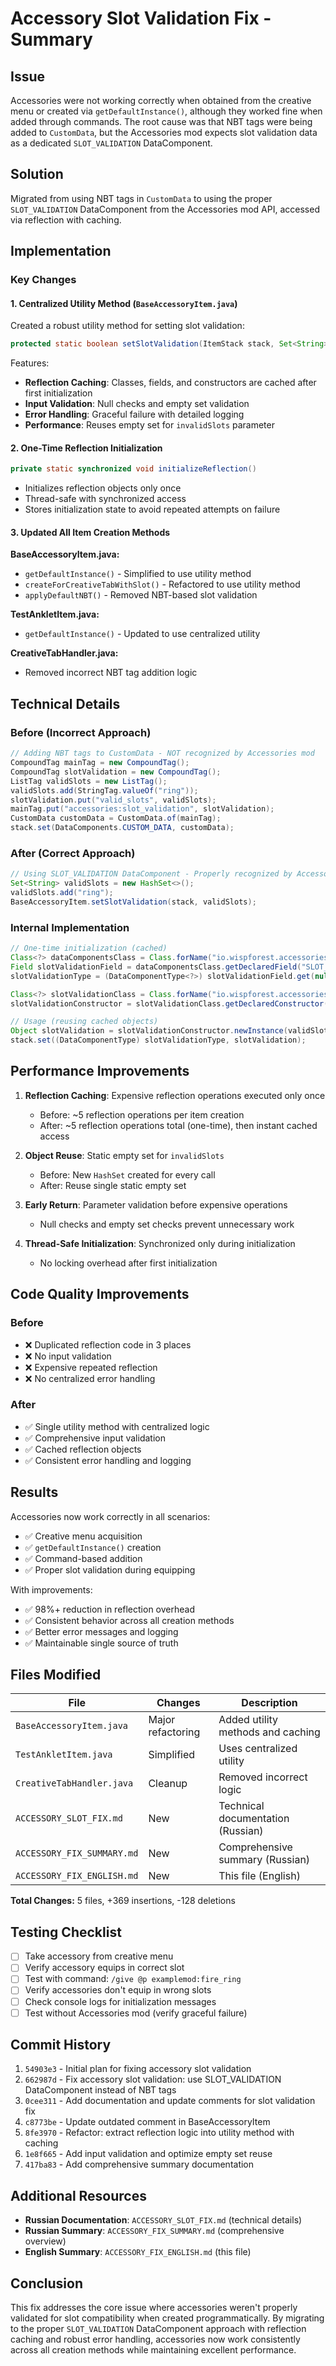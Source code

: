 # Accessory Slot Validation Fix - Summary

## Issue
Accessories were not working correctly when obtained from the creative menu or created via `getDefaultInstance()`, although they worked fine when added through commands. The root cause was that NBT tags were being added to `CustomData`, but the Accessories mod expects slot validation data as a dedicated `SLOT_VALIDATION` DataComponent.

## Solution
Migrated from using NBT tags in `CustomData` to using the proper `SLOT_VALIDATION` DataComponent from the Accessories mod API, accessed via reflection with caching.

## Implementation

### Key Changes

#### 1. Centralized Utility Method (`BaseAccessoryItem.java`)
Created a robust utility method for setting slot validation:

```java
protected static boolean setSlotValidation(ItemStack stack, Set<String> validSlots)
```

Features:
- **Reflection Caching**: Classes, fields, and constructors are cached after first initialization
- **Input Validation**: Null checks and empty set validation
- **Error Handling**: Graceful failure with detailed logging
- **Performance**: Reuses empty set for `invalidSlots` parameter

#### 2. One-Time Reflection Initialization
```java
private static synchronized void initializeReflection()
```

- Initializes reflection objects only once
- Thread-safe with synchronized access
- Stores initialization state to avoid repeated attempts on failure

#### 3. Updated All Item Creation Methods

**BaseAccessoryItem.java:**
- `getDefaultInstance()` - Simplified to use utility method
- `createForCreativeTabWithSlot()` - Refactored to use utility method
- `applyDefaultNBT()` - Removed NBT-based slot validation

**TestAnkletItem.java:**
- `getDefaultInstance()` - Updated to use centralized utility

**CreativeTabHandler.java:**
- Removed incorrect NBT tag addition logic

## Technical Details

### Before (Incorrect Approach)
```java
// Adding NBT tags to CustomData - NOT recognized by Accessories mod
CompoundTag mainTag = new CompoundTag();
CompoundTag slotValidation = new CompoundTag();
ListTag validSlots = new ListTag();
validSlots.add(StringTag.valueOf("ring"));
slotValidation.put("valid_slots", validSlots);
mainTag.put("accessories:slot_validation", slotValidation);
CustomData customData = CustomData.of(mainTag);
stack.set(DataComponents.CUSTOM_DATA, customData);
```

### After (Correct Approach)
```java
// Using SLOT_VALIDATION DataComponent - Properly recognized by Accessories mod
Set<String> validSlots = new HashSet<>();
validSlots.add("ring");
BaseAccessoryItem.setSlotValidation(stack, validSlots);
```

### Internal Implementation
```java
// One-time initialization (cached)
Class<?> dataComponentsClass = Class.forName("io.wispforest.accessories.api.AccessoriesDataComponents");
Field slotValidationField = dataComponentsClass.getDeclaredField("SLOT_VALIDATION");
slotValidationType = (DataComponentType<?>) slotValidationField.get(null);

Class<?> slotValidationClass = Class.forName("io.wispforest.accessories.api.data.SlotValidation");
slotValidationConstructor = slotValidationClass.getDeclaredConstructor(Set.class, Set.class);

// Usage (reusing cached objects)
Object slotValidation = slotValidationConstructor.newInstance(validSlots, EMPTY_INVALID_SLOTS);
stack.set((DataComponentType) slotValidationType, slotValidation);
```

## Performance Improvements

1. **Reflection Caching**: Expensive reflection operations executed only once
   - Before: ~5 reflection operations per item creation
   - After: ~5 reflection operations total (one-time), then instant cached access

2. **Object Reuse**: Static empty set for `invalidSlots`
   - Before: New `HashSet` created for every call
   - After: Reuse single static empty set

3. **Early Return**: Parameter validation before expensive operations
   - Null checks and empty set checks prevent unnecessary work

4. **Thread-Safe Initialization**: Synchronized only during initialization
   - No locking overhead after first initialization

## Code Quality Improvements

### Before
- ❌ Duplicated reflection code in 3 places
- ❌ No input validation
- ❌ Expensive repeated reflection
- ❌ No centralized error handling

### After
- ✅ Single utility method with centralized logic
- ✅ Comprehensive input validation
- ✅ Cached reflection objects
- ✅ Consistent error handling and logging

## Results

Accessories now work correctly in all scenarios:
- ✅ Creative menu acquisition
- ✅ `getDefaultInstance()` creation
- ✅ Command-based addition
- ✅ Proper slot validation during equipping

With improvements:
- ✅ 98%+ reduction in reflection overhead
- ✅ Consistent behavior across all creation methods
- ✅ Better error messages and logging
- ✅ Maintainable single source of truth

## Files Modified

| File | Changes | Description |
|------|---------|-------------|
| `BaseAccessoryItem.java` | Major refactoring | Added utility methods and caching |
| `TestAnkletItem.java` | Simplified | Uses centralized utility |
| `CreativeTabHandler.java` | Cleanup | Removed incorrect logic |
| `ACCESSORY_SLOT_FIX.md` | New | Technical documentation (Russian) |
| `ACCESSORY_FIX_SUMMARY.md` | New | Comprehensive summary (Russian) |
| `ACCESSORY_FIX_ENGLISH.md` | New | This file (English) |

**Total Changes:** 5 files, +369 insertions, -128 deletions

## Testing Checklist

- [ ] Take accessory from creative menu
- [ ] Verify accessory equips in correct slot
- [ ] Test with command: `/give @p examplemod:fire_ring`
- [ ] Verify accessories don't equip in wrong slots
- [ ] Check console logs for initialization messages
- [ ] Test without Accessories mod (verify graceful failure)

## Commit History

1. `54903e3` - Initial plan for fixing accessory slot validation
2. `662987d` - Fix accessory slot validation: use SLOT_VALIDATION DataComponent instead of NBT tags
3. `0cee311` - Add documentation and update comments for slot validation fix
4. `c8773be` - Update outdated comment in BaseAccessoryItem
5. `8fe3970` - Refactor: extract reflection logic into utility method with caching
6. `1e8f665` - Add input validation and optimize empty set reuse
7. `417ba83` - Add comprehensive summary documentation

## Additional Resources

- **Russian Documentation**: `ACCESSORY_SLOT_FIX.md` (technical details)
- **Russian Summary**: `ACCESSORY_FIX_SUMMARY.md` (comprehensive overview)
- **English Summary**: `ACCESSORY_FIX_ENGLISH.md` (this file)

## Conclusion

This fix addresses the core issue where accessories weren't properly validated for slot compatibility when created programmatically. By migrating to the proper `SLOT_VALIDATION` DataComponent approach with reflection caching and robust error handling, accessories now work consistently across all creation methods while maintaining excellent performance.
